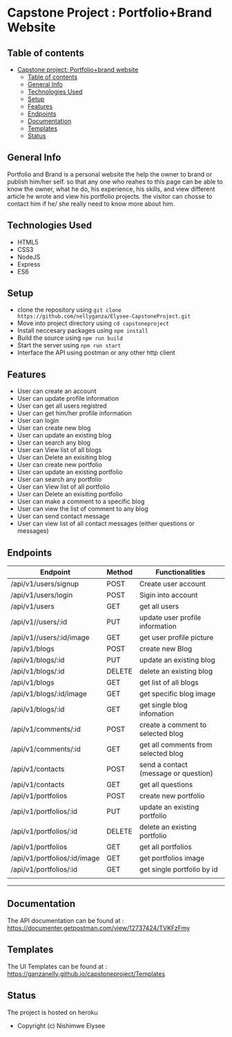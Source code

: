 # Capstone Project : Portfolio+Brand Website


## Table of contents

- [Capstone project: Portfolio+brand website](#Capstone-Project-:-Portfolio+Brand-Website)
  - [Table of contents](#table-of-contents)
  - [General Info](#general-info)
  - [Technologies Used](#technologies-used)
  - [Setup](#setup)
  - [Features](#features)
  - [Endpoints](#endpoints)
  - [Documentation](#documentation)
  - [Templates](#templates)
  - [Status](#status)

## General Info

Portfolio and Brand is a personal website the help the owner to brand or publish him/her self. so that any one who reahes to this page can be able to know the owner, what he do, his experience, his skills, and view different article he wrote and view his portfolio projects. the visitor can chosse to contact him if he/ she really need to know more about him.

## Technologies Used

- HTML5
- CSS3
- NodeJS
- Express
- ES6

## Setup

- clone the repository using `git clone https://github.com/nellyganza/Elysee-CapstoneProject.git`
- Move into project directory using `cd capstoneproject`
- Install neccesary packages using `npm install`
- Build the source using `npm run build`
- Start the server using `npm run start`
- Interface the API using postman or any other http client

## Features

- User can create an account
- User can update profile information
- User can get all users registred
- User can get him/her profile information
- User can login
- User can create new blog
- User can update an existing blog
- User can search any blog 
- User can View list of all blogs
- User can Delete an exisiting blog
- User can create new portfolio
- User can update an existing portfolio
- User can search any portfolio 
- User can View list of all portfolio
- User can Delete an exisiting portfolio
- User can make a comment to a specific blog
- User can view the list of comment to any blog
- User can send contact message
- User can view list of all contact messages (either questions or messages)


## Endpoints

| Endpoint                      | Method           |Functionalities                            |
|-------------------------------|------------------|-------------------------------------------|
| /api/v1/users/signup          | POST             | Create user account                       |
| /api/v1/users/login           | POST             | Sigin into account                        |
| /api/v1/users                 | GET              | get all users                             |
| /api/v1//users/:id            | PUT              | update user profile information           |
| /api/v1//users/:id/image      | GET              | get user profile picture                  |
| /api/v1/blogs                 | POST             | create new Blog                           |
| /api/v1/blogs/:id             | PUT              | update an existing blog                   |
| /api/v1/blogs/:id             | DELETE           | delete an existing blog                   |
| /api/v1/blogs                 | GET              | get list of all blogs                     |
| /api/v1/blogs/:id/image       | GET              | get specific blog image                   |
| /api/v1/blogs/:id             | GET              | get single blog infomation                |
| /api/v1/comments/:id          | POST             | create a comment to selected blog         |
| /api/v1/comments/:id          | GET              | get all comments from selected blog       |
| /api/v1/contacts              | POST             | send a contact (message or question)      |
| /api/v1/contacts              | GET              | get all questions                         |
| /api/v1/portfolios            | POST             | create new portfolio                      |
| /api/v1/portfolios/:id        | PUT              | update an existing portfolio              |
| /api/v1/portfolios/:id        | DELETE           | delete an existing portfolio              |
| /api/v1/portfolios            | GET              | get all portfolios                        |
| /api/v1/portfolios/:id/image  | GET              | get portfolios image                      |
| /api/v1/portfolios/:id        | GET              | get single portfolio by id                |
|                               |                  |                                           |
------------------------------------------------------------------------------------------------
## Documentation

The API documentation can be found at : <https://documenter.getpostman.com/view/12737424/TVKFzFmy>

## Templates

The UI Templates can be found  at : <https://ganzanelly.github.io/capstoneproject/Templates>

## Status

The project is hosted on heroku

- Copyright (c) Nishimwe Elysee
